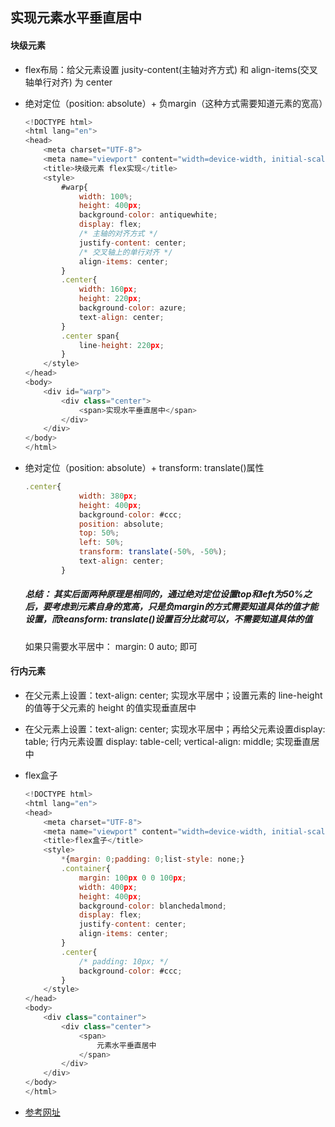 ## 实现元素水平垂直居中

#### 块级元素

+ flex布局：给父元素设置 jusity-content(主轴对齐方式) 和 align-items(交叉轴单行对齐) 为 center

+ 绝对定位（position: absolute）+ 负margin（这种方式需要知道元素的宽高）

  ```javascript
  <!DOCTYPE html>
  <html lang="en">
  <head>
      <meta charset="UTF-8">
      <meta name="viewport" content="width=device-width, initial-scale=1.0">
      <title>块级元素 flex实现</title>
      <style>
          #warp{
              width: 100%;
              height: 400px;
              background-color: antiquewhite;
              display: flex;
              /* 主轴的对齐方式 */
              justify-content: center;
              /* 交叉轴上的单行对齐 */
              align-items: center;
          }
          .center{
              width: 160px;
              height: 220px;
              background-color: azure;
              text-align: center;
          }
          .center span{
              line-height: 220px;
          }
      </style>
  </head>
  <body>
      <div id="warp">
          <div class="center">
              <span>实现水平垂直居中</span> 
          </div>
      </div>
  </body>
  </html>
  ```

+ 绝对定位（position: absolute）+ transform: translate()属性

  ```javascript
  .center{
              width: 380px;
              height: 400px;
              background-color: #ccc;
              position: absolute;
              top: 50%;
              left: 50%;
              transform: translate(-50%, -50%);
              text-align: center;
          }
  ```

  

  ##### 总结： 其实后面两种原理是相同的，通过绝对定位设置top和left为50%之后，要考虑到元素自身的宽高，只是负margin的方式需要知道具体的值才能设置，而teansform: translate()设置百分比就可以，不需要知道具体的值

  如果只需要水平居中： margin: 0 auto;  即可

#### 行内元素

+ 在父元素上设置：text-align: center;  实现水平居中；设置元素的 line-height 的值等于父元素的 height 的值实现垂直居中

+ 在父元素上设置：text-align: center;  实现水平居中；再给父元素设置display: table;  行内元素设置 display: table-cell;  vertical-align: middle; 实现垂直居中

+ flex盒子

  ```javascript
  <!DOCTYPE html>
  <html lang="en">
  <head>
      <meta charset="UTF-8">
      <meta name="viewport" content="width=device-width, initial-scale=1.0">
      <title>flex盒子</title>
      <style>
          *{margin: 0;padding: 0;list-style: none;}
          .container{
              margin: 100px 0 0 100px;
              width: 400px;
              height: 400px;
              background-color: blanchedalmond;
              display: flex;
              justify-content: center;
              align-items: center;
          }
          .center{
              /* padding: 10px; */
              background-color: #ccc;
          }
      </style>
  </head>
  <body>
      <div class="container">
          <div class="center">
              <span>
                  元素水平垂直居中
              </span>
          </div>
      </div>
  </body>
  </html>
  ```



+ [参考网址](https://www.jianshu.com/p/f00eacaef8e8)



